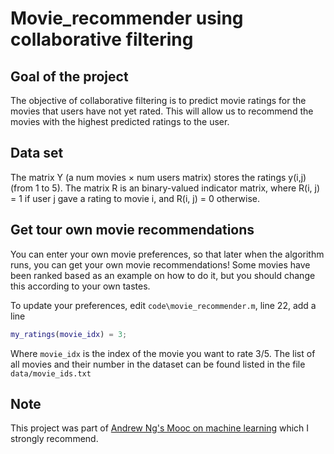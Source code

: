 # Movie_recommender using collaborative filtering

## Goal of the project

The objective of collaborative filtering is to predict movie ratings for the movies that users have not yet rated.
This will allow us to recommend the movies with the highest predicted ratings to the user.


## Data set

The matrix Y (a num movies × num users matrix) stores the ratings y(i,j) (from 1 to 5).
The matrix R is an binary-valued indicator matrix, where R(i, j) = 1 if user j gave a rating to movie i, and R(i, j) = 0 otherwise.


## Get tour own movie recommendations

You can enter your own movie preferences, so that later when the algorithm runs, you can get your own movie recommendations!
Some movies have been ranked based as an example on how to do it, but you should change this according to your own tastes.

To update your preferences, edit `code\movie_recommender.m`, line 22, add a line
```matlab
my_ratings(movie_idx) = 3;
```
Where ``movie_idx`` is the index of the movie you want to rate 3/5.
The list of all movies and their number in the dataset can be found listed in the file `data/movie_ids.txt`

## Note

This project was part of [Andrew Ng's Mooc on machine learning](https://www.coursera.org/learn/machine-learning) which I strongly recommend.